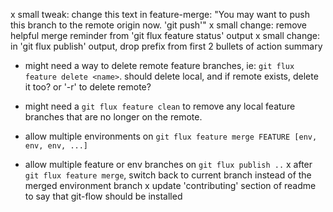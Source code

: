 x small tweak:  change this text in feature-merge: "You may want to push this branch to the remote origin now. 'git push'"
x small change: remove helpful merge reminder from 'git flux feature status' output
x small change: in 'git flux publish' output, drop prefix from first 2 bullets of action summary
- might need a way to delete remote feature branches, ie: `git flux feature delete <name>`. should delete local, and if remote exists, delete it too? or '-r' to delete remote?
- might need a `git flux feature clean` to remove any local feature branches that are no longer on the remote.

- allow multiple environments on `git flux feature merge FEATURE [env, env, env, ...]`
- allow multiple feature or env branches on `git flux publish ..`
x after `git flux feature merge`, switch back to current branch instead of the merged environment branch
x update 'contributing' section of readme to say that git-flow should be installed
